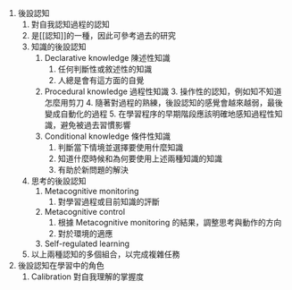 
1. 後設認知
	1. 對自我認知過程的認知
	2. 是[[認知]]的一種，因此可參考過去的研究
	2. 知識的後設認知
		1. Declarative knowledge 陳述性知識
			1. 任何判斷性或敘述性的知識
			2. 人總是會有這方面的自覺
		2. Procedural knowledge 過程性知識
			3. 操作性的認知，例如知不知道怎麼用剪刀
			4. 隨著對過程的熟練，後設認知的感覺會越來越弱，最後變成自動化的過程
			5. 在學習程序的早期階段應該明確地感知過程性知識，避免被過去習慣影響
		3. Conditional knowledge 條件性知識
			1. 判斷當下情境並選擇要使用什麼知識
			2. 知道什麼時候和為何要使用上述兩種知識的知識
			3. 有助於新問題的解決
	3. 思考的後設認知
		1. Metacognitive monitoring
			1. 對學習過程或目前知識的評斷
		2. Metacognitive control
			1. 根據 Metacognitive monitoring 的結果，調整思考與動作的方向
			2. 對於環境的適應
		3. Self-regulated learning
	4. 以上兩種認知的多個組合，以完成複雜任務
2. 後設認知在學習中的角色
	1. Calibration 對自我理解的掌握度

